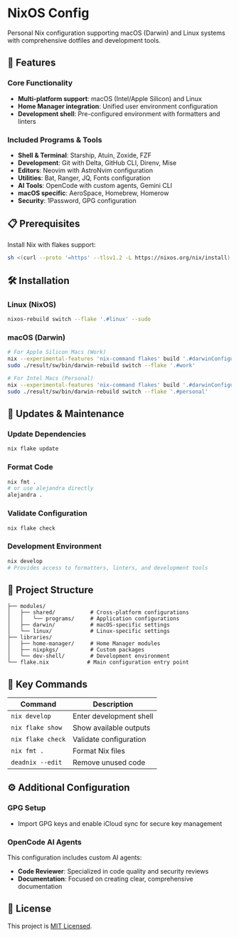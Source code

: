 # NixOS Config

Personal Nix configuration supporting macOS (Darwin) and Linux systems with comprehensive dotfiles and development tools.

## 🚀 Features

### Core Functionality
- **Multi-platform support**: macOS (Intel/Apple Silicon) and Linux
- **Home Manager integration**: Unified user environment configuration
- **Development shell**: Pre-configured environment with formatters and linters

### Included Programs & Tools
- **Shell & Terminal**: Starship, Atuin, Zoxide, FZF
- **Development**: Git with Delta, GitHub CLI, Direnv, Mise
- **Editors**: Neovim with AstroNvim configuration
- **Utilities**: Bat, Ranger, JQ, Fonts configuration
- **AI Tools**: OpenCode with custom agents, Gemini CLI
- **macOS specific**: AeroSpace, Homebrew, Homerow
- **Security**: 1Password, GPG configuration

## 📋 Prerequisites

Install Nix with flakes support:

```sh
sh <(curl --proto '=https' --tlsv1.2 -L https://nixos.org/nix/install)
```

## 🛠 Installation

### Linux (NixOS)
```sh
nixos-rebuild switch --flake '.#linux' --sudo
```

### macOS (Darwin)
```sh
# For Apple Silicon Macs (Work)
nix --experimental-features 'nix-command flakes' build '.#darwinConfigurations.work.system'
sudo ./result/sw/bin/darwin-rebuild switch --flake '.#work'

# For Intel Macs (Personal)
nix --experimental-features 'nix-command flakes' build '.#darwinConfigurations.personal.system'
sudo ./result/sw/bin/darwin-rebuild switch --flake '.#personal'
```

## 🔄 Updates & Maintenance

### Update Dependencies
```sh
nix flake update
```

### Format Code
```sh
nix fmt .
# or use alejandra directly
alejandra .
```

### Validate Configuration
```sh
nix flake check
```

### Development Environment
```sh
nix develop
# Provides access to formatters, linters, and development tools
```

## 📁 Project Structure

```
├── modules/
│   ├── shared/           # Cross-platform configurations
│   │   └── programs/     # Application configurations
│   ├── darwin/           # macOS-specific settings
│   └── linux/            # Linux-specific settings
├── libraries/
│   ├── home-manager/     # Home Manager modules
│   ├── nixpkgs/          # Custom packages
│   └── dev-shell/        # Development environment
└── flake.nix            # Main configuration entry point
```

## 🎯 Key Commands

| Command | Description |
|---------|-------------|
| `nix develop` | Enter development shell |
| `nix flake show` | Show available outputs |
| `nix flake check` | Validate configuration |
| `nix fmt .` | Format Nix files |
| `deadnix --edit` | Remove unused code |

## ⚙️ Additional Configuration

### GPG Setup
- Import GPG keys and enable iCloud sync for secure key management

### OpenCode AI Agents
This configuration includes custom AI agents:
- **Code Reviewer**: Specialized in code quality and security reviews
- **Documentation**: Focused on creating clear, comprehensive documentation

## 📝 License

This project is [MIT Licensed](./LICENSE).

